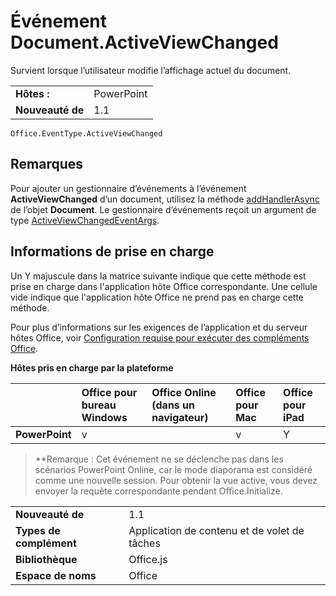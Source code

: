 
# <a name="documentactiveviewchanged-event"></a>Événement Document.ActiveViewChanged
Survient lorsque l’utilisateur modifie l’affichage actuel du document.

|||
|:-----|:-----|
|**Hôtes :**|PowerPoint|
|**Nouveauté de**|1.1|

```
Office.EventType.ActiveViewChanged
```


## <a name="remarks"></a>Remarques

Pour ajouter un gestionnaire d’événements à l’événement **ActiveViewChanged** d’un document, utilisez la méthode [addHandlerAsync](../../reference/shared/document.addhandlerasync.md) de l’objet **Document**. Le gestionnaire d’événements reçoit un argument de type [ActiveViewChangedEventArgs](../../reference/shared/document.activeviewchangedeventargs.md).


## <a name="support-details"></a>Informations de prise en charge


Un Y majuscule dans la matrice suivante indique que cette méthode est prise en charge dans l'application hôte Office correspondante. Une cellule vide indique que l'application hôte Office ne prend pas en charge cette méthode.

Pour plus d’informations sur les exigences de l’application et du serveur hôtes Office, voir [Configuration requise pour exécuter des compléments Office](../../docs/overview/requirements-for-running-office-add-ins.md).


**Hôtes pris en charge par la plateforme**


||**Office pour bureau Windows**|**Office Online (dans un navigateur)**|**Office pour Mac**|**Office pour iPad**|
|:-----|:-----|:-----|:-----|:-----|
|**PowerPoint**|v||v|Y|

>**Remarque : Cet événement ne se déclenche pas dans les scénarios PowerPoint Online, car le mode diaporama est considéré comme une nouvelle session. Pour obtenir la vue active, vous devez envoyer la requête correspondante pendant Office.Initialize.
 

|||
|:-----|:-----|
|**Nouveauté de**|1.1|
|**Types de complément**|Application de contenu et de volet de tâches|
|**Bibliothèque**|Office.js|
|**Espace de noms**|Office|
